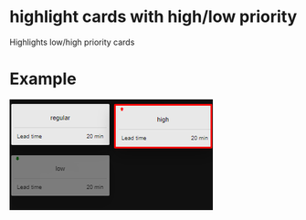 # highlight cards with high/low priority
Highlights low/high priority cards

# Example
![preview](preview.png)
